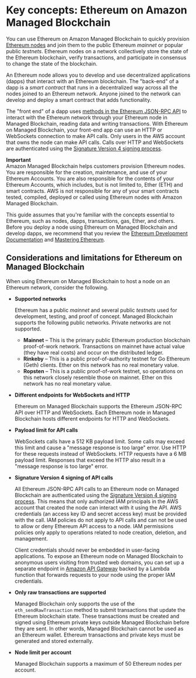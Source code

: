 # Key concepts: Ethereum on Amazon Managed Blockchain<a name="ethereum-concepts"></a>

You can use Ethereum on Amazon Managed Blockchain to quickly provision [Ethereum nodes](https://ethereum.org/en/developers/docs/nodes-and-clients/) and join them to the public Ethereum *mainnet* or popular public *testnets*\. Ethereum nodes on a network collectively store the state of the Ethereum blockchain, verify transactions, and participate in consensus to change the state of the blockchain\.

An Ethereum node allows you to develop and use decentralized applications \(dapps\) that interact with an Ethereum blockchain\. The "back\-end" of a dapp is a *smart contract* that runs in a decentralized way across all the nodes joined to an Ethereum network\. Anyone joined to the network can develop and deploy a smart contract that adds functionality\.

The "front end" of a dapp uses [methods in the Ethereum JSON\-RPC API](https://eth.wiki/json-rpc/API#json-rpc-methods) to interact with the Ethereum network through your Ethereum node in Managed Blockchain, reading data and writing transactions\. With Ethereum on Managed Blockchain, your front\-end app can use an HTTP or WebSockets connection to make API calls\. Only users in the AWS account that owns the node can make API calls\. Calls over HTTP and WebSockets are authenticated using the [Signature Version 4 signing process](https://docs.aws.amazon.com/general/latest/gr/signature-version-4.html)\.

**Important**  
Amazon Managed Blockchain helps customers provision Ethereum nodes\. You are responsible for the creation, maintenance, and use of your Ethereum Accounts\. You are also responsible for the contents of your Ethereum Accounts, which includes, but is not limited to, Ether \(ETH\) and smart contracts\. AWS is not responsible for any of your smart contracts tested, compiled, deployed or called using Ethereum nodes with Amazon Managed Blockchain\.

This guide assumes that you're familiar with the concepts essential to Ethereum, such as nodes, dapps, transactions, gas, Ether, and others\. Before you deploy a node using Ethereum on Managed Blockchain and develop dapps, we recommend that you review the [Ethereum Development Documentation](https://ethereum.org/en/developers/docs/) and [Mastering Ethereum](https://cypherpunks-core.github.io/ethereumbook/01what-is.html)\.

## Considerations and limitations for Ethereum on Managed Blockchain<a name="ethereum-considerations"></a>

When using Ethereum on Managed Blockchain to host a node on an Ethereum network, consider the following\.
+ **Supported networks**

  Ethereum has a public *mainnet* and several public *testnets* used for development, testing, and proof of concept\. Managed Blockchain supports the following public networks\. Private networks are not supported\.
  + **Mainnet** – This is the primary public Ethereum production blockchain proof\-of\-work network\. Transactions on mainnet have actual value \(they have real costs\) and occur on the distributed ledger\.
  + **Rinkeby** – This is a public proof\-of\-authority testnet for Go Ethereum \(Geth\) clients\. Ether on this network has no real monetary value\.
  + **Ropsten** – This is a public proof\-of\-work testnet, so operations on this network closely resemble those on mainnet\. Ether on this network has no real monetary value\.
+ **Different endpoints for WebSockets and HTTP**

  Ethereum on Managed Blockchain supports the Ethereum JSON\-RPC API over HTTP and WebSockets\. Each Ethereum node in Managed Blockchain hosts different endpoints for HTTP and WebSockets\.
+ **Payload limit for API calls**

  WebSockets calls have a 512 KB payload limit\. Some calls may exceed this limit and cause a "message response is too large" error\. Use HTTP for these requests instead of WebSockets\. HTTP requests have a 6 MB payload limit\. Responses that exceed the HTTP also result in a "message response is too large" error\.
+ **Signature Version 4 signing of API calls**

  All Ethereum JSON\-RPC API calls to an Ethereum node on Managed Blockchain are authenticated using the [Signature Version 4 signing process](https://docs.aws.amazon.com/general/latest/gr/signature-version-4.html)\. This means that only authorized IAM principals in the AWS account that created the node can interact with it using the API\. AWS credentials \(an access key ID and secret access key\) must be provided with the call\. IAM policies do not apply to API calls and can not be used to allow or deny Ethereum API access to a node\. IAM permissions policies only apply to operations related to node creation, deletion, and management\.

  Client credentials should never be embedded in user\-facing applications\. To expose an Ethereum node on Managed Blockchain to anonymous users visiting from trusted web domains, you can set up a separate endpoint in [Amazon API Gateway](https://docs.aws.amazon.com/apigateway/latest/developerguide/welcome.html) backed by a Lambda function that forwards requests to your node using the proper IAM credentials\.
+ **Only raw transactions are supported**

  Managed Blockchain only supports the use of the `eth_sendRawTransaction` method to submit transactions that update the Ethereum blockchain state\. These transactions must be created and signed using Ethereum private keys outside Managed Blockchain before they are sent\. In other words, Managed Blockchain cannot be used as an Ethereum wallet\. Ethereum transactions and private keys must be generated and stored externally\.
+ **Node limit per account**

  Managed Blockchain supports a maximum of 50 Ethereum nodes per account\.
